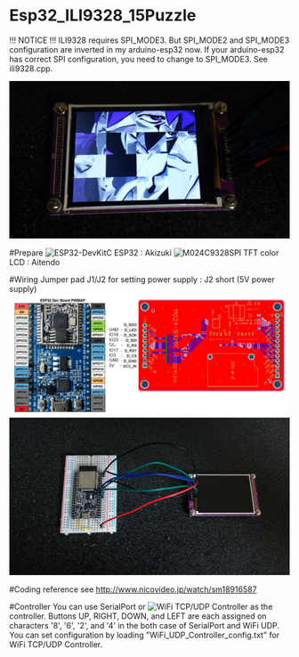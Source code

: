 # Esp32_ILI9328_15Puzzle
!!! NOTICE !!!
ILI9328 requires SPI_MODE3. But SPI_MODE2 and SPI_MODE3 configuration are inverted in my arduino-esp32 now.
If your arduino-esp32 has correct SPI configuration, you need to change to SPI_MODE3. 
See ili9328.cpp.


![15Puzzle](doc/15Puzzle.jpg)

#Prepare
![ESP32-DevKitC](http://akizukidenshi.com/catalog/g/gM-11819/) ESP32 : Akizuki
![M024C9328SPI](http://www.aitendo.com/product/10944) TFT color LCD : Aitendo

#Wiring
Jumper pad J1/J2 for setting power supply : J2 short (5V power supply)
![wiring1](doc/wiring1.png)
![wiring2](doc/wiring2.jpeg)

#Coding reference
see http://www.nicovideo.jp/watch/sm18916587

#Controller
You can use SerialPort or ![WiFi TCP/UDP Controller](https://play.google.com/store/apps/details?id=udpcontroller.nomal&hl=ja) as the controller. Buttons UP, RIGHT, DOWN, and LEFT are each assigned on characters '8', '6', '2', and '4' in the both case of SerialPort and WiFi UDP. You can set configuration by loading "WiFi_UDP_Controller_config.txt" for WiFi TCP/UDP Controller.
